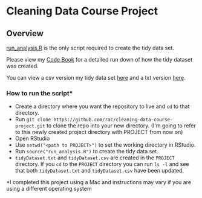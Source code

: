 # Cleaning Data Course Project

## Overview

[run_analysis.R](https://github.com/rac/cleaning-data-course-project/blob/master/run_analysis.R) is the only script required to create the tidy data set.

Please view my [Code Book](https://github.com/rac/cleaning-data-course-project/blob/master/CodeBook.md) for a detailed run down of how the tidy dataset was created.

You can view a csv version my tidy data set [here](https://github.com/rac/cleaning-data-course-project/blob/master/tidyDataset.csv) and a txt version [here](https://github.com/rac/cleaning-data-course-project/blob/master/tidyDataset.txt).

### How to run the script*

- Create a directory where you want the repository to live and `cd` to that directory.
- Run `git clone https://github.com/rac/cleaning-data-course-project.git` to clone the repo into your new directory. (I'm going to refer to this newly created project directory with PROJECT from now on)
- Open RStudio
- Use `setwd("<path to PROJECT>")` to set the working directory in RStudio.
- Run `source("run_analysis.R")` to create the tidy data set.
- `tidyDataset.txt` and `tidyDataset.csv` are created in the `PROJECT` directory. If you `cd` to the `PROJECT` directory you can run `ls -l` and see that
	both `tidyDataset.txt` and `tidyDataset.csv` have been updated.

\*I completed this project using a Mac and instructions may vary if you are using a different operating system



